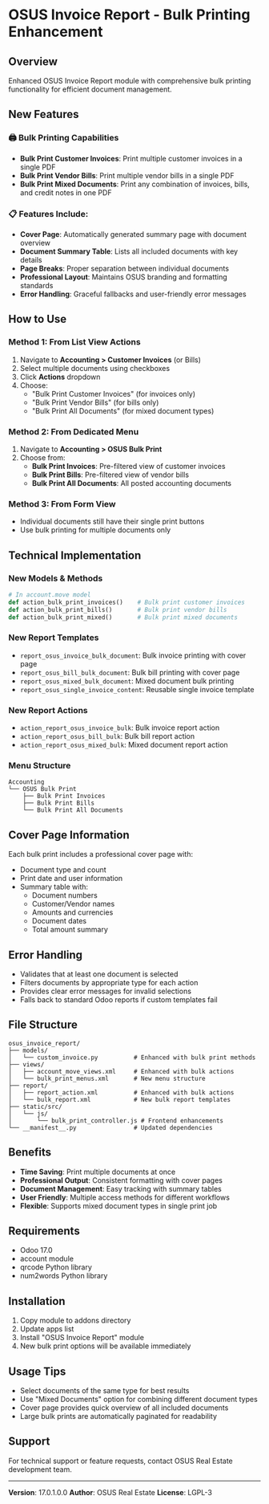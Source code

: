 # OSUS Invoice Report - Bulk Printing Enhancement

## Overview
Enhanced OSUS Invoice Report module with comprehensive bulk printing functionality for efficient document management.

## New Features

### 🖨️ Bulk Printing Capabilities
- **Bulk Print Customer Invoices**: Print multiple customer invoices in a single PDF
- **Bulk Print Vendor Bills**: Print multiple vendor bills in a single PDF  
- **Bulk Print Mixed Documents**: Print any combination of invoices, bills, and credit notes in one PDF

### 📋 Features Include:
- **Cover Page**: Automatically generated summary page with document overview
- **Document Summary Table**: Lists all included documents with key details
- **Page Breaks**: Proper separation between individual documents
- **Professional Layout**: Maintains OSUS branding and formatting standards
- **Error Handling**: Graceful fallbacks and user-friendly error messages

## How to Use

### Method 1: From List View Actions
1. Navigate to **Accounting > Customer Invoices** (or Bills)
2. Select multiple documents using checkboxes
3. Click **Actions** dropdown
4. Choose:
   - "Bulk Print Customer Invoices" (for invoices only)
   - "Bulk Print Vendor Bills" (for bills only)  
   - "Bulk Print All Documents" (for mixed document types)

### Method 2: From Dedicated Menu
1. Navigate to **Accounting > OSUS Bulk Print**
2. Choose from:
   - **Bulk Print Invoices**: Pre-filtered view of customer invoices
   - **Bulk Print Bills**: Pre-filtered view of vendor bills
   - **Bulk Print All Documents**: All posted accounting documents

### Method 3: From Form View
- Individual documents still have their single print buttons
- Use bulk printing for multiple documents only

## Technical Implementation

### New Models & Methods
```python
# In account.move model
def action_bulk_print_invoices()    # Bulk print customer invoices
def action_bulk_print_bills()       # Bulk print vendor bills  
def action_bulk_print_mixed()       # Bulk print mixed documents
```

### New Report Templates
- `report_osus_invoice_bulk_document`: Bulk invoice printing with cover page
- `report_osus_bill_bulk_document`: Bulk bill printing with cover page
- `report_osus_mixed_bulk_document`: Mixed document bulk printing
- `report_osus_single_invoice_content`: Reusable single invoice template

### New Report Actions
- `action_report_osus_invoice_bulk`: Bulk invoice report action
- `action_report_osus_bill_bulk`: Bulk bill report action
- `action_report_osus_mixed_bulk`: Mixed document report action

### Menu Structure
```
Accounting
└── OSUS Bulk Print
    ├── Bulk Print Invoices
    ├── Bulk Print Bills
    └── Bulk Print All Documents
```

## Cover Page Information
Each bulk print includes a professional cover page with:
- Document type and count
- Print date and user information
- Summary table with:
  - Document numbers
  - Customer/Vendor names
  - Amounts and currencies
  - Document dates
  - Total amount summary

## Error Handling
- Validates that at least one document is selected
- Filters documents by appropriate type for each action
- Provides clear error messages for invalid selections
- Falls back to standard Odoo reports if custom templates fail

## File Structure
```
osus_invoice_report/
├── models/
│   └── custom_invoice.py          # Enhanced with bulk print methods
├── views/
│   ├── account_move_views.xml     # Enhanced with bulk actions
│   └── bulk_print_menus.xml       # New menu structure
├── report/
│   ├── report_action.xml          # Enhanced with bulk actions
│   └── bulk_report.xml            # New bulk report templates
├── static/src/
│   └── js/
│       └── bulk_print_controller.js # Frontend enhancements
└── __manifest__.py                # Updated dependencies
```

## Benefits
- **Time Saving**: Print multiple documents at once
- **Professional Output**: Consistent formatting with cover pages
- **Document Management**: Easy tracking with summary tables
- **User Friendly**: Multiple access methods for different workflows
- **Flexible**: Supports mixed document types in single print job

## Requirements
- Odoo 17.0
- account module
- qrcode Python library
- num2words Python library

## Installation
1. Copy module to addons directory
2. Update apps list
3. Install "OSUS Invoice Report" module
4. New bulk print options will be available immediately

## Usage Tips
- Select documents of the same type for best results
- Use "Mixed Documents" option for combining different document types
- Cover page provides quick overview of all included documents
- Large bulk prints are automatically paginated for readability

## Support
For technical support or feature requests, contact OSUS Real Estate development team.

---
**Version**: 17.0.1.0.0
**Author**: OSUS Real Estate
**License**: LGPL-3
